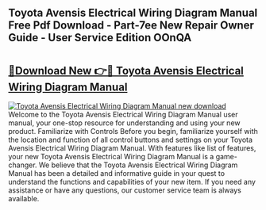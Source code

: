 ## Toyota Avensis Electrical Wiring Diagram Manual Free Pdf Download - Part-7ee New Repair Owner Guide - User Service Edition OOnQA

# <h2><a href="http://bc47077.oget.top/?id=Toyota+Avensis+Electrical+Wiring+Diagram+Manual">🔗Download New 👉🔴 Toyota Avensis Electrical Wiring Diagram Manual</a></h2>

[![Toyota Avensis Electrical Wiring Diagram Manual new download](https://i.imgur.com/5g1atiW.png)](http://bc47077.oget.top/?id=Toyota+Avensis+Electrical+Wiring+Diagram+Manual)
Welcome to the Toyota Avensis Electrical Wiring Diagram Manual user manual, your one-stop resource for understanding and using your new product. Familiarize with Controls Before you begin, familiarize yourself with the location and function of all control buttons and settings on your Toyota Avensis Electrical Wiring Diagram Manual. With features like list of features, your new Toyota Avensis Electrical Wiring Diagram Manual is a game-changer. We believe that the Toyota Avensis Electrical Wiring Diagram Manual has been a detailed and informative guide in your quest to understand the functions and capabilities of your new item. If you need any assistance or have any questions, our customer service team is always available.
